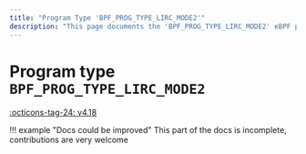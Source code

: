 ```yaml
---
title: "Program Type 'BPF_PROG_TYPE_LIRC_MODE2'"
description: "This page documents the 'BPF_PROG_TYPE_LIRC_MODE2' eBPF program type, including its definition, usage, program types that can use it, and examples."
---
```

# Program type `BPF_PROG_TYPE_LIRC_MODE2`

<!-- [FEATURE_TAG](BPF_PROG_TYPE_LIRC_MODE2) -->
[:octicons-tag-24: v4.18](https://github.com/torvalds/linux/commit/f4364dcfc86df7c1ca47b256eaf6b6d0cdd0d936)
<!-- [/FEATURE_TAG] -->

!!! example "Docs could be improved"
    This part of the docs is incomplete, contributions are very welcome

